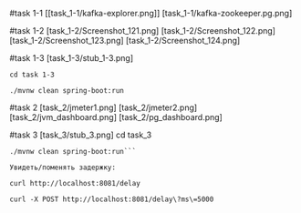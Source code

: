 
#task 1-1
[[task_1-1/kafka-explorer.png]]
[task_1-1/kafka-zookeeper.pg.png]

#task 1-2
[task_1-2/Screenshot_121.png]
[task_1-2/Screenshot_122.png]
[task_1-2/Screenshot_123.png]
[task_1-2/Screenshot_124.png]

#task 1-3
[task_1-3/stub_1-3.png]

```cd task 1-3```

```./mvnw clean spring-boot:run```

#task 2
[task_2/jmeter1.png]
[task_2/jmeter2.png]
[task_2/jvm_dashboard.png]
[task_2/pg_dashboard.png]


#task 3
[task_3/stub_3.png]
cd task_3

```shell
./mvnw clean spring-boot:run```

Увидеть/поменять задержку:

curl http://localhost:8081/delay

curl -X POST http://localhost:8081/delay\?ms\=5000
